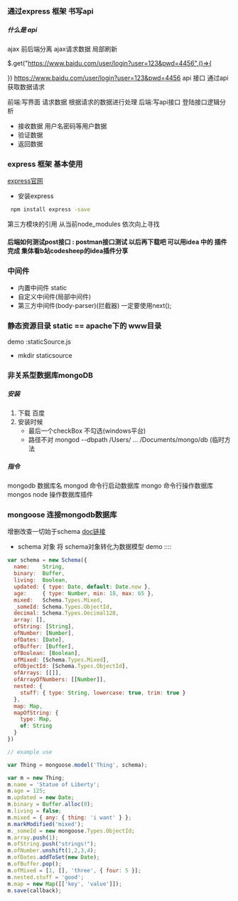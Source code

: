### 通过express 框架 书写api
##### 什么是 api
ajax 
前后端分离 ajax请求数据 局部刷新


$.get("https://www.baidu.com/user/login?user=123&pwd=4456",()=>{



})
https://www.baidu.com/user/login?user=123&pwd=4456 api 接口
通过api 获取数据请求

前端:写界面 请求数据 根据请求的数据进行处理
后端:写api接口 
登陆接口逻辑分析
+ 接收数据 用户名密码等用户数据
+ 验证数据 
+ 返回数据 
### express 框架 基本使用
[express官网](https://expressjs.com/zh-cn/starter/installing.html)

+ 安装express 
```bash
 npm install express -save

```
第三方模块的引用 从当前node_modules 依次向上寻找



#### 后端如何测试post接口 : postman接口测试 以后再下载吧 可以用idea 中的 插件完成 集体看b站codesheep的idea插件分享
 
### 中间件
+ 内置中间件 static
+ 自定义中间件(局部中间件)
+ 第三方中间件(body-parser)(拦截器)
一定要使用next();
### 静态资源目录 static  == apache下的 www目录
demo :staticSource.js


+ mkdir staticsource 
### 非关系型数据库mongoDB
##### 安装 
1. 下载 百度
2. 安装时候  
    + 最后一个checkBox 不勾选(windows平台) 
    + 路径不对 mongod --dbpath /Users/ ... /Documents/mongo/db (临时方法
##### 指令 
mongodb 数据库名
mongod 命令行启动数据库
mongo  命令行操作数据库
mongos node 操作数据库插件

### mongoose 连接mongodb数据库
增删改查一切始于schema [doc链接](https://mongoosejs.com/docs/schematypes.html)
+ schema 对象
将 schema对象转化为数据模型
demo ::::

```javascript
var schema = new Schema({
  name:    String,
  binary:  Buffer,
  living:  Boolean,
  updated: { type: Date, default: Date.now },
  age:     { type: Number, min: 18, max: 65 },
  mixed:   Schema.Types.Mixed,
  _someId: Schema.Types.ObjectId,
  decimal: Schema.Types.Decimal128,
  array: [],
  ofString: [String],
  ofNumber: [Number],
  ofDates: [Date],
  ofBuffer: [Buffer],
  ofBoolean: [Boolean],
  ofMixed: [Schema.Types.Mixed],
  ofObjectId: [Schema.Types.ObjectId],
  ofArrays: [[]],
  ofArrayOfNumbers: [[Number]],
  nested: {
    stuff: { type: String, lowercase: true, trim: true }
  },
  map: Map,
  mapOfString: {
    type: Map,
    of: String
  }
})

// example use

var Thing = mongoose.model('Thing', schema);

var m = new Thing;
m.name = 'Statue of Liberty';
m.age = 125;
m.updated = new Date;
m.binary = Buffer.alloc(0);
m.living = false;
m.mixed = { any: { thing: 'i want' } };
m.markModified('mixed');
m._someId = new mongoose.Types.ObjectId;
m.array.push(1);
m.ofString.push("strings!");
m.ofNumber.unshift(1,2,3,4);
m.ofDates.addToSet(new Date);
m.ofBuffer.pop();
m.ofMixed = [1, [], 'three', { four: 5 }];
m.nested.stuff = 'good';
m.map = new Map([['key', 'value']]);
m.save(callback);
```
